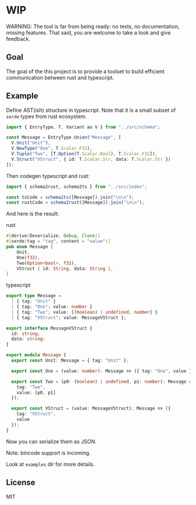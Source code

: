 # WIP

WARNING: The tool is far from being ready: no tests, no documentation, missing features. That said, you are welcome to take a look and give feedback.

## Goal

The goal of the this project is to provide a toolset to build efficient communication between rust and typescript.

## Example

Define AST(ish) structure in typescript. Note that it is a small subset of `serde` types from rust ecosystem.

```ts
import { EntryType, T, Variant as V } from "../src/schema";

const Message = EntryType.Union("Message", [
  V.Unit("Unit"),
  V.NewType("One", T.Scalar.F32),
  V.Tuple("Two", [T.Option(T.Scalar.Bool), T.Scalar.F32]),
  V.Struct("VStruct", { id: T.Scalar.Str, data: T.Scalar.Str })
]);
```

Then codegen typescript and rust:

```ts
import { schema2rust, schema2ts } from "../src/index";

const tsCode = schema2ts([Message]).join("\n\n");
const rustCode = schema2rust([Message]).join("\n\n");
```

And here is the result:

rust

```rs
#[derive(Deserialize, Debug, Clone)]
#[serde(tag = "tag", content = "value")]
pub enum Message {
    Unit,
    One(f32),
    Two(Option<bool>, f32),
    VStruct { id: String, data: String },
}
```

typescript

```ts
export type Message =
  | { tag: "Unit" }
  | { tag: "One"; value: number }
  | { tag: "Two"; value: [(boolean) | undefined, number] }
  | { tag: "VStruct"; value: MessageVStruct };

export interface MessageVStruct {
  id: string;
  data: string;
}

export module Message {
  export const Unit: Message = { tag: "Unit" };

  export const One = (value: number): Message => ({ tag: "One", value });

  export const Two = (p0: (boolean) | undefined, p1: number): Message => ({
    tag: "Two",
    value: [p0, p1]
  });

  export const VStruct = (value: MessageVStruct): Message => ({
    tag: "VStruct",
    value
  });
}
```

Now you can serialize them as JSON.

Note: bincode support is incoming.

Look at `examples` dir for more details.

## License

MIT
